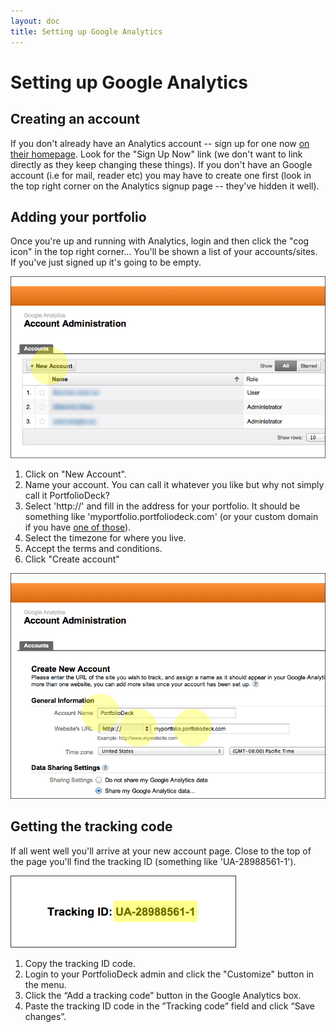 ```yaml
---
layout: doc
title: Setting up Google Analytics
---
```



# <span>Setting up</span> Google Analytics

## Creating an account

If you don't already have an Analytics account -- sign up for one now [on their homepage](http://www.google.com/analytics/). Look for the "Sign Up Now" link (we don't want to link directly as they keep changing these things). If you don't have an Google account (i.e for mail, reader etc) you may have to create one first (look in the top right corner on the Analytics signup page -- they've hidden it well).


## Adding your portfolio

Once you're up and running with Analytics, login and then click the "cog icon" in the top right corner… You'll be shown a list of your accounts/sites. If you've just signed up it's going to be empty. 

![Getting started](graphics/ga1.png)

1. Click on "New Account".
2. Name your account. You can call it whatever you like but why not simply call it PortfolioDeck?
2. Select 'http://' and fill in the address for your portfolio. It should be something like 'myportfolio.portfoliodeck.com' (or your custom domain if you have [one of those](custom-domain)). 
3. Select the timezone for where you live.
4. Accept the terms and conditions.
5. Click "Create account"

![Creating account](graphics/ga2.png) 


## Getting the tracking code

If all went well you'll arrive at your new account page. Close to the top of the page you'll find the tracking ID (something like 'UA-28988561-1').

![Tracking ID](graphics/ga3.png) 

1. Copy the tracking ID code.
2. Login to your PortfolioDeck admin and click the "Customize" button in the menu.
2. Click the “Add a tracking code” button in the Google Analytics box.
3. Paste the tracking ID code in the ”Tracking code” field and click “Save changes”.